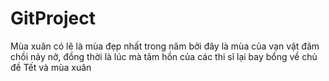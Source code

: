 # GitProject
Mùa xuân có lẽ là mùa đẹp nhất trong năm bởi đây là mùa của vạn vật đâm chồi nảy nở, đồng thời là lúc mà tâm hồn của các thi sĩ lại bay bổng về chủ đề Tết và mùa xuân
